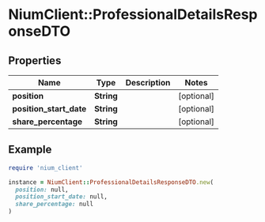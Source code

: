 # NiumClient::ProfessionalDetailsResponseDTO

## Properties

| Name | Type | Description | Notes |
| ---- | ---- | ----------- | ----- |
| **position** | **String** |  | [optional] |
| **position_start_date** | **String** |  | [optional] |
| **share_percentage** | **String** |  | [optional] |

## Example

```ruby
require 'nium_client'

instance = NiumClient::ProfessionalDetailsResponseDTO.new(
  position: null,
  position_start_date: null,
  share_percentage: null
)
```

